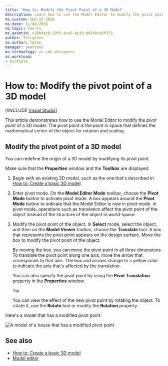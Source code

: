 ```yaml
---
title: 'How to: Modify the Pivot Point of a 3D Model'
description: Learn how to use the Model Editor to modify the pivot point of a 3D model, which is the point that defines the center of the object for rotation and scaling.
ms.custom: SEO-VS-2020
ms.date: 11/04/2016
ms.topic: how-to
ms.assetid: c20b4ec8-29f5-4ca5-bc39-d4548ca6f573
author: TerryGLee
ms.author: tglee
manager: jmartens
ms.technology: vs-ide-designers
ms.workload:
- multiple
---
```

# How to: Modify the pivot point of a 3D model

 [!INCLUDE [Visual Studio](~/includes/applies-to-version/vs-not-mac.md)]

This article demonstrates how to use the Model Editor to modify the *pivot point* of a 3D model. The pivot point is the point in space that defines the mathematical center of the object for rotation and scaling.

## Modify the pivot point of a 3D model

You can redefine the origin of a 3D model by modifying its pivot point.

Make sure that the **Properties** window and the **Toolbox** are displayed.

1. Begin with an existing 3D model, such as the one that's described in [How to: Create a basic 3D model](../designers/how-to-create-a-basic-3-d-model.md).

2. Enter pivot mode. On the **Model Editor Mode** toolbar, choose the **Pivot Mode** button to activate pivot mode. A box appears around the **Pivot Mode** button to indicate that the Model Editor is now in pivot mode. In pivot mode, operations such as translation affect the pivot point of the object instead of the structure of the object in world-space.

3. Modify the pivot point of the object. In **Select** mode, select the object, and then on the **Model Viewer** toolbar, choose the **Translate** tool. A box that represents the pivot point appears on the design surface. Move the box to modify the pivot point of the object.

     By moving the box, you can move the pivot point in all three dimensions. To translate the pivot point along one axis, move the arrow that corresponds to that axis. The box and arrows change to a yellow color to indicate the axis that's affected by the translation.

     You can also specify the pivot point by using the **Pivot Translation** property in the **Properties** window.

    > [!TIP]
    > You can view the effect of the new pivot point by rotating the object. To rotate it, use the **Rotate** tool or modify the **Rotation** property.

Here's a model that has a modified pivot point:

![A model of a house that has a modified pivot point](../designers/media/digit-modified-model.png)

## See also

- [How to: Create a basic 3D model](../designers/how-to-create-a-basic-3-d-model.md)
- [Model editor](../designers/model-editor.md)
